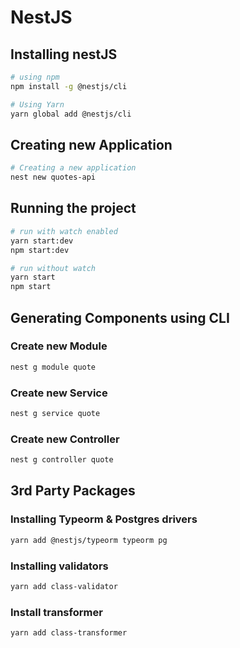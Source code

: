 # NestJS

## Installing nestJS

``` bash 
# using npm 
npm install -g @nestjs/cli

# Using Yarn
yarn global add @nestjs/cli
```

## Creating new Application

``` bash 
# Creating a new application 
nest new quotes-api
```

## Running the project
``` bash
# run with watch enabled
yarn start:dev
npm start:dev

# run without watch
yarn start
npm start
```

## Generating Components using CLI


### Create new Module
``` bash
nest g module quote
```

### Create new Service
``` bash
nest g service quote
```

### Create new Controller
``` bash
nest g controller quote
```

## 3rd Party Packages

### Installing Typeorm & Postgres drivers

``` bash
yarn add @nestjs/typeorm typeorm pg
```

### Installing validators

``` bash 
yarn add class-validator 
```
### Install transformer

``` bash
yarn add class-transformer
```

